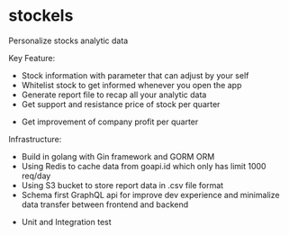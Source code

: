 # stockels

Personalize stocks analytic data

Key Feature:

- Stock information with parameter that can adjust by your self
- Whitelist stock to get informed whenever you open the app
- Generate report file to recap all your analytic data
- Get support and resistance price of stock per quarter

* Get improvement of company profit per quarter

Infrastructure:

- Build in golang with Gin framework and GORM ORM
- Using Redis to cache data from goapi.id which only has limit 1000 req/day
- Using S3 bucket to store report data in .csv file format
- Schema first GraphQL api for improve dev experience and minimalize data transfer between frontend and backend

* Unit and Integration test
